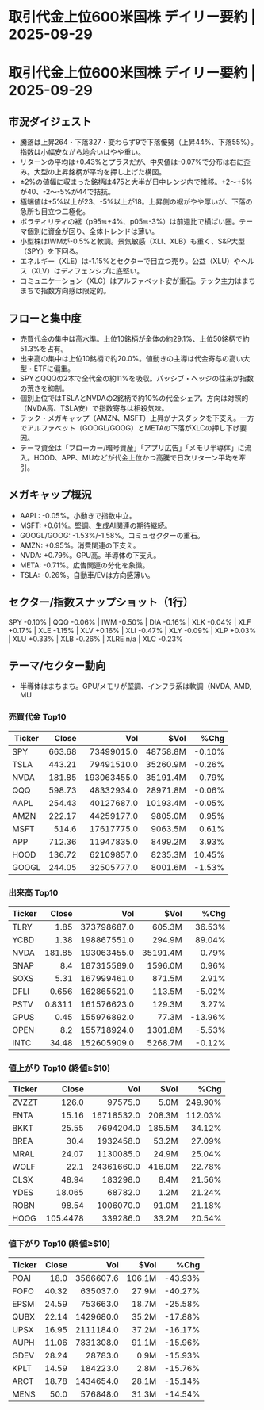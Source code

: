 # 取引代金上位600米国株 デイリー要約 | 2025-09-29

# 取引代金上位600米国株 デイリー要約 | 2025-09-29

## 市況ダイジェスト
- 騰落は上昇264・下落327・変わらず9で下落優勢（上昇44%、下落55%）。指数は小幅安ながら地合いはやや重い。  
- リターンの平均は+0.43%とプラスだが、中央値は-0.07%で分布は右に歪み。大型の上昇銘柄が平均を押し上げた構図。  
- ±2%の値幅に収まった銘柄は475と大半が日中レンジ内で推移。+2〜+5%が40、-2〜-5%が44で拮抗。  
- 極端値は+5%以上が23、-5%以上が18。上昇側の裾がやや厚いが、下落の急所も目立つ二極化。  
- ボラティリティの裾（p95≒+4%、p05≒-3%）は前週比で横ばい圏。テーマ個別に資金が回り、全体トレンドは薄い。  
- 小型株はIWMが-0.5%と軟調。景気敏感（XLI、XLB）も重く、S&P大型（SPY）を下回る。  
- エネルギー（XLE）は-1.15%とセクターで目立つ売り。公益（XLU）やヘルス（XLV）はディフェンシブに底堅い。  
- コミュニケーション（XLC）はアルファベット安が重石。テック主力はまちまちで指数方向感は限定的。

## フローと集中度
- 売買代金の集中は高水準。上位10銘柄が全体の約29.1%、上位50銘柄で約51.3%を占有。  
- 出来高の集中は上位10銘柄で約20.0%。値動きの主導は代金寄与の高い大型・ETFに偏重。  
- SPYとQQQの2本で全代金の約11%を吸収。パッシブ・ヘッジの往来が指数の荒さを抑制。  
- 個別上位ではTSLAとNVDAの2銘柄で約10%の代金シェア。方向は対照的（NVDA高、TSLA安）で指数寄与は相殺気味。  
- テック・メガキャップ（AMZN、MSFT）上昇がナスダックを下支え。一方でアルファベット（GOOGL/GOOG）とMETAの下落がXLCの押し下げ要因。  
- テーマ資金は「ブローカー/暗号資産」「アプリ広告」「メモリ半導体」に流入。HOOD、APP、MUなどが代金上位かつ高騰で日次リターン平均を牽引。

## メガキャップ概況
- AAPL: -0.05%。小動きで指数中立。  
- MSFT: +0.61%。堅調、生成AI関連の期待継続。  
- GOOGL/GOOG: -1.53%/-1.58%。コミュセクターの重石。  
- AMZN: +0.95%。消費関連の下支え。  
- NVDA: +0.79%。GPU高。半導体の下支え。  
- META: -0.71%。広告関連の分化を象徴。  
- TSLA: -0.26%。自動車/EVは方向感薄い。

## セクター/指数スナップショット（1行）
SPY -0.10% | QQQ -0.06% | IWM -0.50% | DIA -0.16% | XLK -0.04% | XLF +0.17% | XLE -1.15% | XLV +0.16% | XLI -0.47% | XLY -0.09% | XLP +0.03% | XLU +0.33% | XLB -0.26% | XLRE n/a | XLC -0.23%

## テーマ/セクター動向
- 半導体はまちまち。GPU/メモリが堅調、インフラ系は軟調（NVDA, AMD, MU

### 売買代金 Top10
| Ticker | Close | Vol | $Vol | %Chg |
|---|---:|---:|---:|---:|
| SPY | 663.68 | 73499015.0 | 48758.8M | -0.10% |
| TSLA | 443.21 | 79491510.0 | 35260.9M | -0.26% |
| NVDA | 181.85 | 193063455.0 | 35191.4M | 0.79% |
| QQQ | 598.73 | 48332934.0 | 28971.8M | -0.06% |
| AAPL | 254.43 | 40127687.0 | 10193.4M | -0.05% |
| AMZN | 222.17 | 44259177.0 | 9805.0M | 0.95% |
| MSFT | 514.6 | 17617775.0 | 9063.5M | 0.61% |
| APP | 712.36 | 11947835.0 | 8499.2M | 3.93% |
| HOOD | 136.72 | 62109857.0 | 8235.3M | 10.45% |
| GOOGL | 244.05 | 32505777.0 | 8001.6M | -1.53% |


### 出来高 Top10
| Ticker | Close | Vol | $Vol | %Chg |
|---|---:|---:|---:|---:|
| TLRY | 1.85 | 373798687.0 | 605.3M | 36.53% |
| YCBD | 1.38 | 198867551.0 | 294.9M | 89.04% |
| NVDA | 181.85 | 193063455.0 | 35191.4M | 0.79% |
| SNAP | 8.4 | 187315589.0 | 1596.0M | 0.96% |
| SOXS | 5.31 | 167999461.0 | 871.5M | 2.91% |
| DFLI | 0.656 | 162865521.0 | 113.5M | -5.02% |
| PSTV | 0.8311 | 161576623.0 | 129.3M | 3.27% |
| GPUS | 0.45 | 155976892.0 | 77.3M | -13.96% |
| OPEN | 8.2 | 155718924.0 | 1301.8M | -5.53% |
| INTC | 34.48 | 152605909.0 | 5268.7M | -0.12% |


### 値上がり Top10 (終値≥$10)
| Ticker | Close | Vol | $Vol | %Chg |
|---|---:|---:|---:|---:|
| ZVZZT | 126.0 | 97575.0 | 5.0M | 249.90% |
| ENTA | 15.16 | 16718532.0 | 208.3M | 112.03% |
| BKKT | 25.55 | 7694204.0 | 185.5M | 34.12% |
| BREA | 30.4 | 1932458.0 | 53.2M | 27.09% |
| MRAL | 24.07 | 1130085.0 | 24.9M | 25.04% |
| WOLF | 22.1 | 24361660.0 | 416.0M | 22.78% |
| CLSX | 48.94 | 183298.0 | 8.4M | 21.56% |
| YDES | 18.065 | 68782.0 | 1.2M | 21.24% |
| ROBN | 98.54 | 1006070.0 | 91.0M | 21.18% |
| HOOG | 105.4478 | 339286.0 | 33.2M | 20.54% |


### 値下がり Top10 (終値≥$10)
| Ticker | Close | Vol | $Vol | %Chg |
|---|---:|---:|---:|---:|
| POAI | 18.0 | 3566607.6 | 106.1M | -43.93% |
| FOFO | 40.32 | 635037.0 | 27.9M | -40.27% |
| EPSM | 24.59 | 753663.0 | 18.7M | -25.58% |
| QUBX | 22.14 | 1429680.0 | 35.2M | -17.88% |
| UPSX | 16.95 | 2111184.0 | 37.2M | -16.17% |
| AUPH | 11.06 | 7831308.0 | 91.1M | -15.96% |
| GDEV | 28.24 | 28783.0 | 0.9M | -15.93% |
| KPLT | 14.59 | 184223.0 | 2.8M | -15.76% |
| ARCT | 18.78 | 1434654.0 | 28.1M | -15.14% |
| MENS | 50.0 | 576848.0 | 31.3M | -14.54% |

